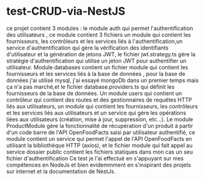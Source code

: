 # test-CRUD-via-NestJS
ce projet contient 3 modules :
le module auth qui permet l'authentification des utilisateurs , ce module contient 3 fichiers un module qui contient les fournisseurs,
les contrôleurs et les services liés à l'authentification,un service d'authentification  qui gère la vérification des identifiants 
d'utilisateur et la génération de jetons JWT, le fichier jwt.strategy.ts gère la  stratégie d'authentification qui utilise 
un jeton JWT pour authentifier un utilisateur.
Module databases contient un fichier module  qui contient les fournisseurs et les services liés à la base de données , pour la base de données j'ai utilisé mysql,
j'ai essayé mongoDb dans un premier temps mais ça n'a pas marché,et le fichier database.providers.ts  qui définit les fournisseurs de la base de données.
Un module users qui contient un  contrôleur qui contient des routes et des gestionnaires de requêtes HTTP liés aux utilisateurs, un module qui contient les fournisseurs, 
les contrôleurs et les services liés aux utilisateurs et un service qui gère les opérations liées aux utilisateurs (création, mise à jour, suppression, etc...).
Le module ProductModule gère la fonctionnalité de récupération d'un produit à partir d'un code barre de l'API OpenFoodFacts saisi par utilisateur authentifié,
ce module contient un service qui permet l'appel de l'API OpenFoodFacts en utilisant la bibliothèque HTTP (axios), et le fichier module qui fait appel au service
dossier public contient les fichiers statiques dans mon cas un seu fichier d'authentification 
Ce test je l'ai effectué en s'appuyant sur mes compétences en NodeJs et bien evidemmment en s'inspirant des projets sur internet  et la documentation de NestJs.
